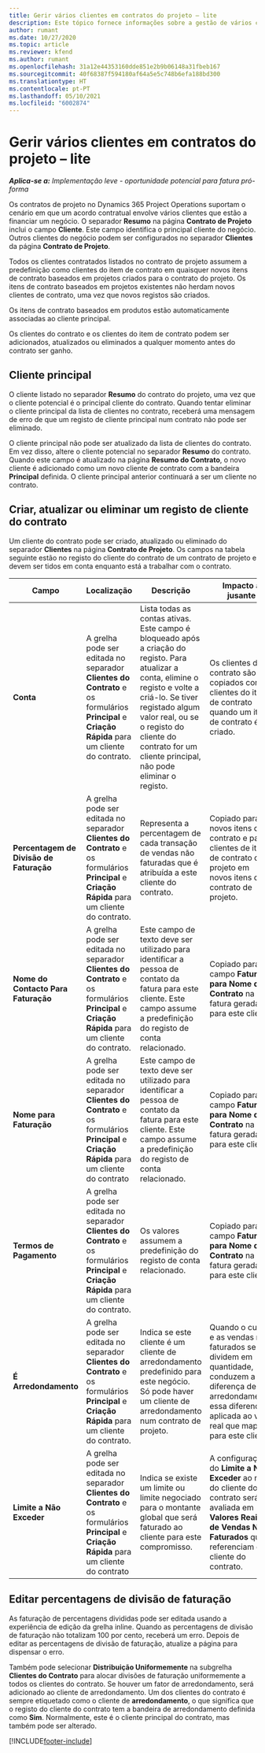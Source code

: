 ```yaml
---
title: Gerir vários clientes em contratos do projeto – lite
description: Este tópico fornece informações sobre a gestão de vários clientes em contratos de projetos.
author: rumant
ms.date: 10/27/2020
ms.topic: article
ms.reviewer: kfend
ms.author: rumant
ms.openlocfilehash: 31a12e44353160dde851e2b9b06148a31fbeb167
ms.sourcegitcommit: 40f68387f594180af64a5e5c748b6efa188bd300
ms.translationtype: HT
ms.contentlocale: pt-PT
ms.lasthandoff: 05/10/2021
ms.locfileid: "6002874"
---
```

# <a name="manage-multiple-customers-on-project-contracts---lite"></a>Gerir vários clientes em contratos do projeto – lite

_**Aplica-se a:** Implementação leve - oportunidade potencial para fatura pró-forma_

Os contratos de projeto no Dynamics 365 Project Operations suportam o cenário em que um acordo contratual envolve vários clientes que estão a financiar um negócio. O separador **Resumo** na página **Contrato de Projeto** inclui o campo **Cliente**. Este campo identifica o principal cliente do negócio. Outros clientes do negócio podem ser configurados no separador **Clientes** da página **Contrato de Projeto**.

Todos os clientes contratados listados no contrato de projeto assumem a predefinição como clientes do item de contrato em quaisquer novos itens de contrato baseados em projetos criados para o contrato do projeto. Os itens de contrato baseados em projetos existentes não herdam novos clientes de contrato, uma vez que novos registos são criados.

Os itens de contrato baseados em produtos estão automaticamente associadas ao cliente principal.

Os clientes do contrato e os clientes do item de contrato podem ser adicionados, atualizados ou eliminados a qualquer momento antes do contrato ser ganho.

## <a name="primary-customer"></a>Cliente principal

O cliente listado no separador **Resumo** do contrato do projeto, uma vez que o cliente potencial é o principal cliente do contrato. Quando tentar eliminar o cliente principal da lista de clientes no contrato, receberá uma mensagem de erro de que um registo de cliente principal num contrato não pode ser eliminado.

O cliente principal não pode ser atualizado da lista de clientes do contrato. Em vez disso, altere o cliente potencial no separador **Resumo** do contrato. Quando este campo é atualizado na página **Resumo do Contrato**, o novo cliente é adicionado como um novo cliente de contrato com a bandeira **Principal** definida. O cliente principal anterior continuará a ser um cliente no contrato.

## <a name="create-update-or-delete-a-contract-customer-record"></a>Criar, atualizar ou eliminar um registo de cliente do contrato

Um cliente do contrato pode ser criado, atualizado ou eliminado do separador **Clientes** na página **Contrato de Projeto**. Os campos na tabela seguinte estão no registo do cliente do contrato de um contrato de projeto e devem ser tidos em conta enquanto está a trabalhar com o contrato.

| Campo | Localização | Descrição | Impacto a jusante |
| --- | --- | --- | --- |
| **Conta** | A grelha pode ser editada no separador **Clientes do Contrato** e os formulários **Principal** e **Criação Rápida** para um cliente do contrato. | Lista todas as contas ativas. Este campo é bloqueado após a criação do registo. Para atualizar a conta, elimine o registo e volte a criá-lo. Se tiver registado algum valor real, ou se o registo do cliente do contrato for um cliente principal, não pode eliminar o registo. | Os clientes do contrato são copiados como clientes do item de contrato quando um item de contrato é criado. |
| **Percentagem de Divisão de Faturação** | A grelha pode ser editada no separador **Clientes do Contrato** e os formulários **Principal** e **Criação Rápida** para um cliente do contrato. | Representa a percentagem de cada transação de vendas não faturadas que é atribuída a este cliente do contrato. | Copiado para novos itens de contrato e para clientes de item de contrato de projeto em novos itens de contrato de projeto. |
| **Nome do Contacto Para Faturação** | A grelha pode ser editada no separador **Clientes do Contrato** e os formulários **Principal** e **Criação Rápida** para um cliente do contrato. | Este campo de texto deve ser utilizado para identificar a pessoa de contato da fatura para este cliente. Este campo assume a predefinição do registo de conta relacionado. | Copiado para o campo **Faturar para Nome do Contrato** na fatura gerada para este cliente. |
| **Nome para Faturação** | A grelha pode ser editada no separador **Clientes do Contrato** e os formulários **Principal** e **Criação Rápida** para um cliente do contrato | Este campo de texto deve ser utilizado para identificar a pessoa de contato da fatura para este cliente. Este campo assume a predefinição do registo de conta relacionado. | Copiado para o campo **Faturar para Nome do Contrato** na fatura gerada para este cliente. |
| **Termos de Pagamento** | A grelha pode ser editada no separador **Clientes do Contrato** e os formulários **Principal** e **Criação Rápida** para um cliente do contrato. | Os valores assumem a predefinição do registo de conta relacionado. | Copiado para o campo **Faturar para Nome do Contrato** na fatura gerada para este cliente. |
| **É Arredondamento** | A grelha pode ser editada no separador **Clientes do Contrato** e os formulários **Principal** e **Criação Rápida** para um cliente do contrato. | Indica se este cliente é um cliente de arredondamento predefinido para este negócio. Só pode haver um cliente de arredondamento num contrato de projeto. | Quando o custo e as vendas não faturados se dividem em quantidade, conduzem a uma diferença de arredondamento, essa diferença é aplicada ao valor real que mapeia para este cliente. |
| **Limite a Não Exceder** | A grelha pode ser editada no separador **Clientes do Contrato** e os formulários **Principal** e **Criação Rápida** para um cliente do contrato | Indica se existe um limite ou limite negociado para o montante global que será faturado ao cliente para este compromisso. | A configuração do **Limite a Não Exceder** ao nível do cliente do contrato será avaliada em **Valores Reais de Vendas Não Faturados** que referenciam este cliente do contrato. |

## <a name="edit-billing-split-percentages"></a>Editar percentagens de divisão de faturação

As faturação de percentagens divididas pode ser editada usando a experiência de edição da grelha inline. Quando as percentagens de divisão de faturação não totalizam 100 por cento, receberá um erro. Depois de editar as percentagens de divisão de faturação, atualize a página para dispensar o erro.

Também pode selecionar **Distribuição Uniformemente** na subgrelha **Clientes do Contrato** para alocar divisões de faturação uniformemente a todos os clientes do contrato. Se houver um fator de arredondamento, será adicionado ao cliente de arredondamento. Um dos clientes do contrato é sempre etiquetado como o cliente de **arredondamento**, o que significa que o registo do cliente do contrato tem a bandeira de arredondamento definida como **Sim**. Normalmente, este é o cliente principal do contrato, mas também pode ser alterado.


[!INCLUDE[footer-include](../../includes/footer-banner.md)]